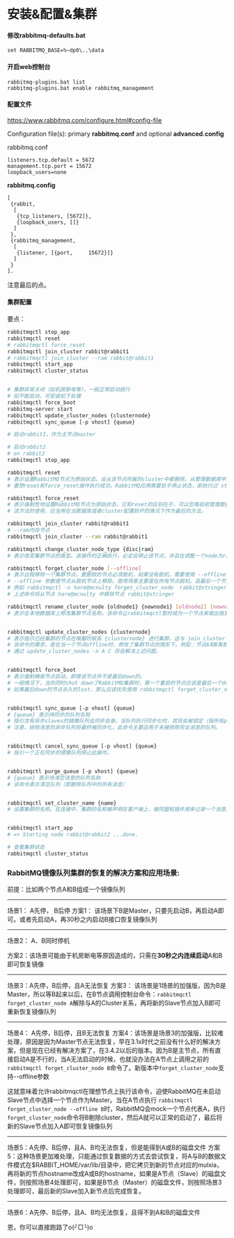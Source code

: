 # 安装&配置&集群



#### 修改rabbitmq-defaults.bat

```dos
set RABBITMQ_BASE=%~dp0\..\data
```



#### 开启web控制台

```dos
rabbitmq-plugins.bat list
rabbitmq-plugins.bat enable rabbitmq_management
```



#### 配置文件

https://www.rabbitmq.com/configure.html#config-file

Configuration file(s): primary **rabbitmq.conf** and optional **advanced.config**

rabbitmq.conf

```
listeners.tcp.default = 5672
management.tcp.port = 15672
loopback_users=none
```

**rabbitmq.config**

```
[
 {rabbit,
  [
   {tcp_listeners, [5672]},
   {loopback_users, []}
  ]
 },
 {rabbitmq_management,
  [
   {listener, [{port,     15672}]}
  ]
 }
].
```

注意最后的点。



#### 集群配置

要点：

```sh
rabbitmqctl stop_app
rabbitmqctl reset
# rabbitmqctl force_reset
rabbitmqctl join_cluster rabbit@rabbit1
# rabbitmqctl join_cluster --ram rabbit@rabbit1
rabbitmqctl start_app
rabbitmqctl cluster_status


# 集群异常关闭（如机房断电等），一般正常启动就行
# 如不能启动，可安装如下处理
rabbitmqctl force_boot
rabbitmq-server start
rabbitmqctl update_cluster_nodes {clusternode}
rabbitmqctl sync_queue [-p vhost] {queue}
```



```sh
# 启动rabbit1，作为主节点master

# 启动rabbit2
# on rabbit2
rabbitmqctl stop_app

rabbitmqctl reset
# 表示设置RabbitMQ节点为原始状态。会从该节点所属的cluster中都删除，从管理数据库中删除所有数据，例如配置的用户和vhost，还会删除所有的持久消息。
# 要想reset和force_reset操作执行成功，RabbitMQ应用需要处于停止状态，即执行过 stop_app

rabbitmqctl force_reset
# 表示强制性地设置RabbitMQ节点为原始状态。它和reset的区别在于，可以忽略目前管理数据库的状态和cluster的配置，无条件的reset。
# 该方法的使用，应当用在当数据库或者cluster配置损坏的情况下作为最后的方法。

rabbitmqctl join_cluster rabbit@rabbit1
# --ram内存节点
rabbitmqctl join_cluster --ram rabbit@rabbit1

rabbitmqctl change_cluster_node_type {disc|ram}
# 表示改变集群节点的类型。该操作的正确执行，必定会停止该节点。并且在调整一个node为ram类型时，该节点不能为该集群的唯一node

rabbitmqctl forget_cluster_node [--offline]
# 表示远程移除一个集群节点。要删除的节点必须脱机，如果没有脱机，需要使用 --offline 参数。当使用 --offline 参数时，rabbitmqctl不会去连接节点，而是暂时变成节点，以便进行变更。这在节点不能正常启动时非常有用。在这种情况下，节点会成为集群元数据的规范来源（例如哪些队列存在）。因此如果可以的话，应该使用此命令在最新的节点上关闭。
# --offline 参数使节点从脱机节点上移除。使用场景主要是在所有节点脱机，且最后一个节点无法联机时，从而防止整个集群启动。在其他情况不应该使用，否则会导致不一致。
# 例如 rabbitmqctl -n hare@mcnulty forget_cluster_node  rabbit@stringer
# 上述命令将从节点 hare@mcnulty 中移除节点 rabbit@stringer

rabbitmqctl rename_cluster_node {oldnode1} {newnode1} [oldnode2] [newnode2...]
# 表示在本地数据库上修改集群节点名称。该命令让rabbitmqctl暂时成为一个节点来做出做变更。因此，本地的待修改的集群节点一定要完全停止，其他节点可以是online或者offline


rabbitmqctl update_cluster_nodes {clusternode}
# 表示指示已经集群的节点在唤醒时联系 {clusternode} 进行集群。这与 join_cluster 命令不同，因为它不加入任何集群，它是检查节点是否已经在具有 {clusternode} 的集群中。
# 该命令的需求，是在当一个节点offline时，修改了集群节点的情形下。例如：节点A和B聚群，节点A offline了，节点C和B集群，并且B节点离开了该集群，那么当节点A起来的时候，A会尝试连接B，但是由于B节点已经不在该集群中，所以会失败。
# 通过 update_cluster_nodes -n A C 将会解决上述问题。


rabbitmqctl force_boot
# 表示强制确保节点启动，即使该节点并不是最后down的。
# 一般情况下，当你同时shut down了RabbitMQ集群时，第一个重启的节点应该是最后一个down掉的，因为它可能已经看到了其他节点发生的事情。但是有时候这并不可能：例如当整个集群lose power，那么该集群的所有节点会认为他们不是最后一个关闭的。
# 如果最后down的节点永久的lost，那么应该优先使用 rabbitmqctl forget_cluster_node --offline ，因为这将确保在丢失节点上的镜像队列得到优先处理。


rabbitmqctl sync_queue [-p vhost] {queue}
# {queue} 表示待同步的队列名称
# 指引含有异步slaves的镜像队列去同步自身。当队列执行同步化时，其将会被锁定（指所有publishers发送出去的和consumers获取到的队列都会被锁定）。为了成功执行此命令，队列必须要被镜像。
# 注意，排除消息的异步队列将最终被同步化，此命令主要运用于未被排除完全消息的队列。


rabbitmqctl cancel_sync_queue [-p vhost] {queue}
# 指引一个正在同步的镜像队列停止此操作。


rabbitmqctl purge_queue [-p vhost] {queue}
# {queue} 表示待清空消息的队列名称
# 该命令表示清空队列（即删除队列中的所有消息）


rabbitmqctl set_cluster_name {name}
# 设置集群的名称。在连接中，集群的名称被声明在客户端上，被同盟和插件用来记录一个消息所在的位置。集群的名称默认来自于集群中第一个节点的主机名，但是可以被修改。


rabbitmqctl start_app
# => Starting node rabbit@rabbit2 ...done.

# 查看集群状态
rabbitmqctl cluster_status
```



### RabbitMQ镜像队列集群的恢复的解决方案和应用场景:

前提：比如两个节点A和B组成一个镜像队列

------

场景1： A先停， B后停
方案1： 该场景下B是Master，只要先启动B，再启动A即可。或者先启动A，再30秒之内启动B接口恢复镜像队列

------

场景2： A、B同时停机

方案2：该场景可能由于机房断电等原因造成的，只需在**30秒之内连续启动**A和B即可恢复镜像

------

场景3：A先停，B后停，且A无法恢复
方案3： 该场景是1场景的加强版，因为B是Master，所以等B起来以后，在B节点调用控制台命令：`rabbitmqctl forget_cluster_node A`解除与A的Cluster关系，再将新的Slave节点加入B即可重新恢复镜像队列

------

场景4： A先停，B后停，且B无法恢复
方案4：该场景是场景3的加强版，比较难处理，原因是因为Master节点无法恢复，早在3.1x时代之前没有什么好的解决方案，但是现在已经有解决方案了，在3.4.2以后的版本。因为B是主节点，所有直接启动A是不行的，当A无法启动的时候，也就没办法在A节点上调用之前的`rabbitmqctl forget_cluster_node B`命令了。新版本中`forget_cluster_node`支持--offline参数

这就意味着允许rabbitmqctl在理想节点上执行该命令，迫使RabbitMQ在未启动Slave节点中选择一个节点作为Master。当在A节点执行 `rabbitmqctl forget_cluster_node --offline B`时，RabbitMQ会mock一个节点代表A，执行 `forget_cluster_node`命令将B剔除cluster，然后A就可以正常的启动了，最后将新的Slave节点加入A即可恢复镜像队列

------

场景5：A先停、B后停，且A、B均无法恢复，但是能得到A或B的磁盘文件
方案5：这种场景更加难处理，只能通过恢复数据的方式去尝试恢复，将A与B的数据文件模式在$RABBIT_HOME/var/lib/目录中，把它拷贝到新的节点对应的mulxia，再将新的节点hostname改成A或B的hostname，如果是A节点（Slave）的磁盘文件，则按照场景4处理即可，如果是B节点（Master）的磁盘文件，则按照场景3处理即可，最后新的Slave加入新节点后完成恢复。

------

场景6：A先停、B后停，且A、B均无法恢复，且得不到A和B的磁盘文件

恩，你可以直接跑路了o(╯□╰)o

